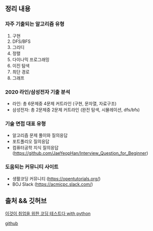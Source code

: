 ## 정리 내용
### 자주 기출되는 알고리즘 유형
1. 구현
2. DFS/BFS
3. 그리디
4. 정렬
5. 다이나믹 프로그래밍
6. 이진 탐색
7. 최단 경로
8. 그래프

### 2020 라인/삼성전자 기출 분석
- 라인: 총 6문제중 4문제 커트라인 (구현, 문자열, 자료구조)
- 삼성전자: 총 2문제중 2문제 커트라인 (완전 탐색, 시뮬레이션, dfs/bfs) 

### 기술 면접 대표 유형
- 알고리즘 문제 풀이와 질의응답
- 포트폴리오 질의응답
- 컴퓨터공학 지식 질의응답 (https://github.com/JaeYeopHan/Interview_Question_for_Beginner)

### 도움되는 커뮤니티 사이트
- 생활코딩 커뮤니티 (https://opentutorials.org/)
- BOJ Slack (https://acmicpc.slack.com/)

## 출처 && 깃허브
[이것이 취업을 위한 코딩 테스트다 with python](http://www.yes24.com/Product/Goods/91433923)

[github](https://github.com/KYUSEONGHAN/python-for-coding-test)